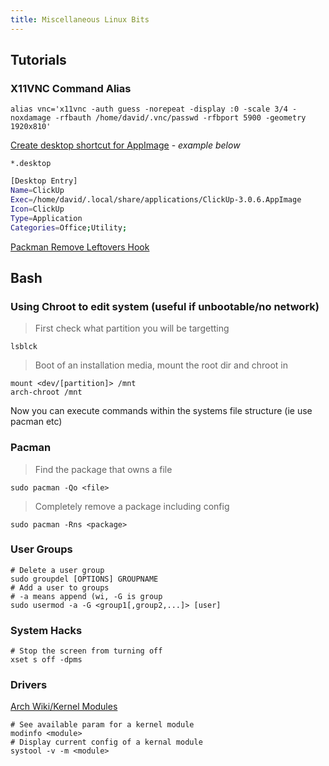 ```yaml
---
title: Miscellaneous Linux Bits
---
```


## Tutorials
### X11VNC Command Alias
```
alias vnc='x11vnc -auth guess -norepeat -display :0 -scale 3/4 -noxdamage -rfbauth /home/david/.vnc/passwd -rfbport 5900 -geometry 1920x810'
```

[Create desktop shortcut for AppImage](https://www.how2shout.com/linux/how-to-create-desktop-shortcut-for-an-appimage/) - *example below*

```
*.desktop
```

```bash
[Desktop Entry]
Name=ClickUp
Exec=/home/david/.local/share/applications/ClickUp-3.0.6.AppImage
Icon=ClickUp
Type=Application
Categories=Office;Utility;
```

[Packman Remove Leftovers Hook](https://insanity.industries/post/pacman-tracking-leftover-packages/)

## Bash

### Using Chroot to edit system (useful if unbootable/no network)

> First check what partition you will be targetting

```shell
lsblck
```

> Boot of an installation media, mount the root dir and chroot in

```shell
mount <dev/[partition]> /mnt
arch-chroot /mnt
```

Now you can execute commands within the systems file structure (ie use pacman etc)

### Pacman

> Find the package that owns a file

```shell
sudo pacman -Qo <file>
```

> Completely remove a package including config

```shell
sudo pacman -Rns <package>
```

### User Groups

```shell
# Delete a user group
sudo groupdel [OPTIONS] GROUPNAME
# Add a user to groups
# -a means append (wi, -G is group
sudo usermod -a -G <group1[,group2,...]> [user]
```

### System Hacks

```shell
# Stop the screen from turning off
xset s off -dpms
```

### Drivers

[Arch Wiki/Kernel Modules](https://wiki.archlinux.org/title/Kernel_module#Obtaining_information)

```shell
# See available param for a kernel module
modinfo <module>
# Display current config of a kernal module
systool -v -m <module>
```

